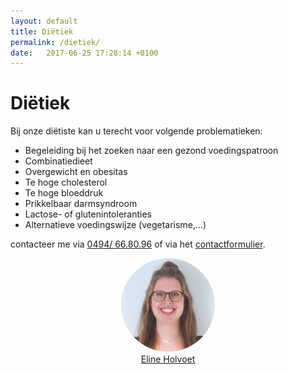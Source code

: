 ```yaml
---
layout: default
title: Diëtiek
permalink: /dietiek/
date:   2017-06-25 17:28:14 +0100
---
```


# Diëtiek

Bij onze diëtiste kan u terecht voor volgende problematieken:

-  Begeleiding bij het zoeken naar een gezond voedingspatroon  
-  Combinatiedieet  
-  Overgewicht en obesitas  
-  Te hoge cholesterol  
-  Te hoge bloeddruk  
-  Prikkelbaar darmsyndroom  
-  Lactose- of glutenintoleranties  
-  Alternatieve voedingswijze (vegetarisme,…)  
   
contacteer me via  <a href="tel:+32494668096" itemprop="telephone">0494/ 66.80.96</a> of via het [contactformulier](/contact.html). 

<div style="display: flex;
        flex-wrap: wrap;
        justify-content:space-around;
        ">

<div style="text-align: center;">
    <a href="{{ site.baseurl }}/dietiek/eline_holvoet.html">
    <img src="/assets/img/Eline_SQm.jpg" style="border-radius: 50%;"><br>
    <div style="text-align: center;">Eline Holvoet</div></a> 
</div>
</div>